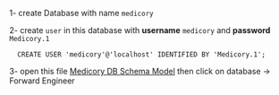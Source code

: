 1- create Database with name `medicory`

2- create `user` in this database with **username** `medicory` and **password** `Medicory.1`
```code
  CREATE USER 'medicory'@'localhost' IDENTIFIED BY 'Medicory.1';
```
3- open this file [Medicory DB Schema Model](Medicory%20DB%20Schema%20Model.mwb) then click on database -> Forward Engineer